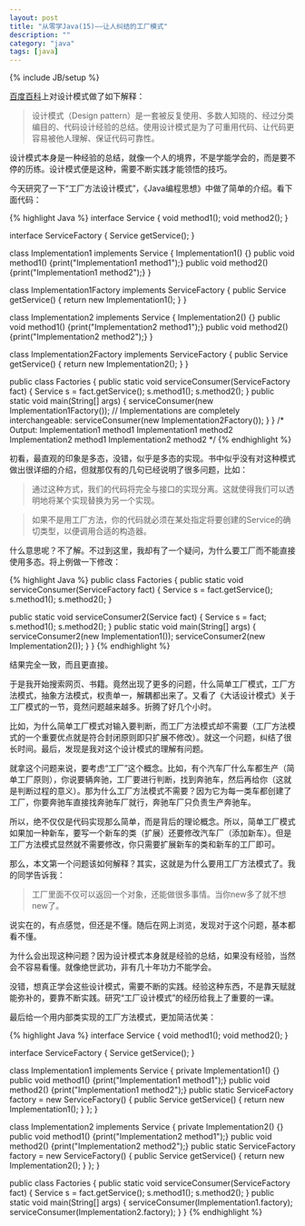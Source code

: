 ```yaml
---
layout: post
title: "从零学Java(15)——让人纠结的工厂模式"
description: ""
category: "java"
tags: [java]
---
```

{% include JB/setup %}

[百度百科](http://baike.baidu.com/link?url=eoZazHwH5zs9RJvRnZ5PuIo_kA0knbet4-a1ih-3FFdHaqj5l-2yEHP2I_wxb42e)上对设计模式做了如下解释：

> 设计模式（Design pattern）是一套被反复使用、多数人知晓的、经过分类编目的、代码设计经验的总结。使用设计模式是为了可重用代码、让代码更容易被他人理解、保证代码可靠性。

设计模式本身是一种经验的总结，就像一个人的境界，不是学能学会的，而是要不停的历练。设计模式便是这种，需要不断实践才能领悟的技巧。

今天研究了一下“工厂方法设计模式”，《Java编程思想》中做了简单的介绍。看下面代码：

{% highlight Java %}
interface Service {
  void method1();
  void method2();
}

interface ServiceFactory {
  Service getService();
}

class Implementation1 implements Service {
  Implementation1() {}
  public void method1() {print("Implementation1 method1");}
  public void method2() {print("Implementation1 method2");}
}    

class Implementation1Factory implements ServiceFactory {
  public Service getService() {
    return new Implementation1();
  }
}

class Implementation2 implements Service {
  Implementation2() {}
  public void method1() {print("Implementation2 method1");}
  public void method2() {print("Implementation2 method2");}
}

class Implementation2Factory implements ServiceFactory {
  public Service getService() {
    return new Implementation2();
  }
}    

public class Factories {
  public static void serviceConsumer(ServiceFactory fact) {
    Service s = fact.getService();
    s.method1();
    s.method2();
  }
  public static void main(String[] args) {
    serviceConsumer(new Implementation1Factory());
    // Implementations are completely interchangeable:
    serviceConsumer(new Implementation2Factory());
  }
} /* Output:
Implementation1 method1
Implementation1 method2
Implementation2 method1
Implementation2 method2
*/
{% endhighlight %}

初看，最直观的印象是多态，没错，似乎是多态的实现。书中似乎没有对这种模式做出很详细的介绍，但就那仅有的几句已经说明了很多问题，比如：

> 通过这种方式，我们的代码将完全与接口的实现分离。这就使得我们可以透明地将某个实现替换为另一个实现。

> 如果不是用工厂方法，你的代码就必须在某处指定将要创建的Service的确切类型，以便调用合适的构造器。

什么意思呢？不了解。不过到这里，我却有了一个疑问，为什么要工厂而不能直接使用多态。将上例做一下修改：

{% highlight Java %}
public class Factories {
  public static void serviceConsumer(ServiceFactory fact) {
    Service s = fact.getService();
    s.method1();
    s.method2();
  }
 
  public static void serviceConsumer2(Service fact) {
       Service s = fact;
       s.method1();
       s.method2();
  }
  public static void main(String[] args) {
       serviceConsumer2(new Implementation1());
       serviceConsumer2(new Implementation2());
  }
}
{% endhighlight %}

结果完全一致，而且更直接。

于是我开始搜索网页、书籍。竟然出现了更多的问题，什么简单工厂模式，工厂方法模式，抽象方法模式，权责单一，解耦都出来了。又看了《大话设计模式》关于工厂模式的一节，竟然问题越来越多。折腾了好几个小时。

比如，为什么简单工厂模式对输入要判断，而工厂方法模式却不需要（工厂方法模式的一个重要优点就是符合封闭原则即只扩展不修改）。就这一个问题，纠结了很长时间。最后，发现是我对这个设计模式的理解有问题。

就拿这个问题来说，要考虑“工厂”这个概念。比如，有个汽车厂什么车都生产（简单工厂原则），你说要辆奔驰，工厂要进行判断，找到奔驰车，然后再给你（这就是判断过程的意义）。那为什么工厂方法模式不需要？因为它为每一类车都创建了工厂，你要奔驰车直接找奔驰车厂就行，奔驰车厂只负责生产奔驰车。

所以，绝不仅仅是代码实现那么简单，而是背后的理论概念。所以，简单工厂模式如果加一种新车，要写一个新车的类（扩展）还要修改汽车厂（添加新车）。但是工厂方法模式显然就不需要修改，你只需要扩展新车的类和新车的工厂即可。

那么，本文第一个问题该如何解释？其实，这就是为什么要用工厂方法模式了。我的同学告诉我：

> 工厂里面不仅可以返回一个对象，还能做很多事情。当你new多了就不想new了。

说实在的，有点感觉，但还是不懂。随后在网上浏览，发现对于这个问题，基本都看不懂。

为什么会出现这种问题？因为设计模式本身就是经验的总结，如果没有经验，当然会不容易看懂。就像绝世武功，非有几十年功力不能学会。

没错，想真正学会这些设计模式，需要不断的实践。经验这种东西，不是靠天赋就能弥补的，要靠不断实践。研究“工厂设计模式”的经历给我上了重要的一课。

最后给一个用内部类实现的工厂方法模式，更加简洁优美：

{% highlight Java %}
interface Service {
  void method1();
  void method2();
}

interface ServiceFactory {
  Service getService();
}    

class Implementation1 implements Service {
  private Implementation1() {}
  public void method1() {print("Implementation1 method1");}
  public void method2() {print("Implementation1 method2");}
  public static ServiceFactory factory =
    new ServiceFactory() {
      public Service getService() {
        return new Implementation1();
      }
    };
}    

class Implementation2 implements Service {
  private Implementation2() {}
  public void method1() {print("Implementation2 method1");}
  public void method2() {print("Implementation2 method2");}
  public static ServiceFactory factory =
    new ServiceFactory() {
      public Service getService() {
        return new Implementation2();
      }
    };
}    

public class Factories {
  public static void serviceConsumer(ServiceFactory fact) {
    Service s = fact.getService();
    s.method1();
    s.method2();
  }
  public static void main(String[] args) {
    serviceConsumer(Implementation1.factory);
    serviceConsumer(Implementation2.factory);
  }
}
{% endhighlight %}